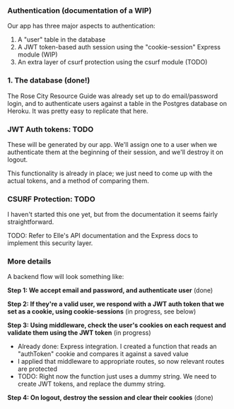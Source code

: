 ### Authentication (documentation of a WIP)

Our app has three major aspects to authentication: 
1. A "user" table in the database
1. A JWT token-based auth session using the "cookie-session" Express module (WIP)
1. An extra layer of csurf protection using the csurf module (TODO)

### 1. The database (done!)

The Rose City Resource Guide was already set up to do email/password login, and to authenticate users against a table in the Postgres database on Heroku. It was pretty easy to replicate that here. 

### JWT Auth tokens: TODO

These will be generated by our app. We'll assign one to a user when we authenticate them at the beginning of their session, and we'll destroy it on logout. 

This functionality is already in place; we just need to come up with the actual tokens, and a method of comparing them.

### CSURF Protection: TODO
I haven't started this one yet, but from the documentation it seems fairly straightforward. 

TODO: Refer to Elle's API documentation and the Express docs to implement this security layer. 

### More details
A backend flow will look something like: 

**Step 1: We accept email and password, and authenticate user** (done)

**Step 2: If they're a valid user, we respond with a JWT auth token that we set as a cookie, using cookie-sessions** (in progress, see below)

**Step 3: Using middleware, check the user's cookies on each request and validate them using the JWT token** (in progress)
- Already done: Express integration. I created a function that reads an "authToken" cookie and compares it against a saved value
- I applied that middleware to appropriate routes, so now relevant routes are protected
- TODO: Right now the function just uses a dummy string. We need to create JWT tokens, and replace the dummy string.

**Step 4: On logout, destroy the session and clear their cookies** (done)